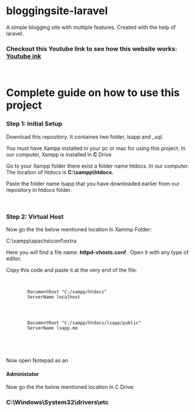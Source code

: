 # bloggingsite-laravel
A simple blogging site with multiple features. Created with the help of laravel.

  

  <h3>Checkout this Youtube link to see how this website works: <a target="_blank" href="https://youtu.be/sK1_79e5gNo">Youtube ink</a></h3>
  
  <br>

  <h1>Complete guide on how to use this project</h1>
  <h3>Step 1: Initial Setup</h3>
  <p>Download this repository. It containes two folder, lsapp and _sql.</p>
  <p>You must have Xampp installed in your pc or mac for using this project. In our computer, Xampp is installed in <strong>C</strong> Drive </p>
  <p>Go to your Xampp folder there exist a folder name htdocs. In our computer. The location of htdocs is <strong> C:\xampp\htdocs.</strong></p>
  <p>Paste the folder name lsapp that you have downloaded earlier from our repository in htdocs folder.</p>
  <br>
  <h3>Step 2: Virtual Host</h3>
  <p>Now go the the below mentioned location in Xammp Folder:</p>
  <p>C:\xampp\apache\conf\extra</p>
  <p>Here you will find a file name: <strong> httpd-vhosts.conf </strong>. Open it with any type of editor.</p>
  <p>Copy this code and paste it at the very end of the file:</p>
 
  <pre>
    <code>
      <VirtualHost *:80>
        DocumentRoot "C:/xampp/htdocs"
        ServerName localhost
      </VirtualHost>


      <VirtualHost *:80>
        DocumentRoot "C:/xampp/htdocs/lsapp/public"
        ServerName lsapp.me
      </VirtualHost>

    </code>
  </pre>

    
  
  <p>Now open Notepad as an <h4><strong>Administator</strong></h4></p>
  <p>Now go the the below mentioned location in C Drive:</p>
  <h3>C:\Windows\System32\drivers\etc</h3>
